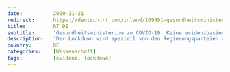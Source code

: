 ```yaml
---
date:          2020-11-21
redirect:      https://deutsch.rt.com/inland/109491-gesundheitsministerium-zu-covid-19-keine-belege-fuer-positive-wirkung-lockdown/
title:         RT DE
subtitle:      'Gesundheitsministerium zu COVID-19: Keine evidenzbasierten Belege für positive Wirkung von Lockdowns'
description:   'Der Lockdown wird speziell von den Regierungsparteien als alternativlos dargestellt. Doch gibt es evidenzbasierte Belege, dass Lockdowns einen signifikanten Einfluss auf das "Infektionsgeschehen" und Rückgang an Todesfällen mit COVID-19 haben? RT fragte auf der BPK nach.'
country:       DE
categories:    [Wissenschaft]
tags:          [evidenz, lockdown]
---
```

